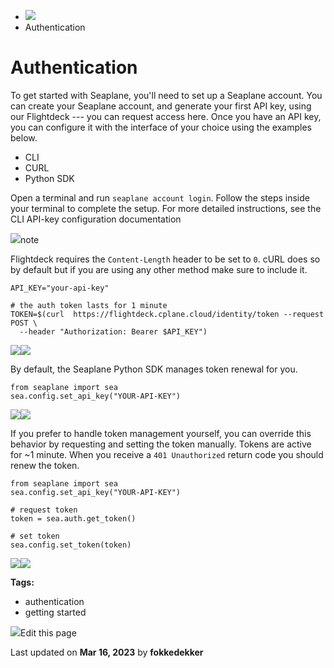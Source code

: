 <div>

<div>

<div>

<div>

-   ![](data:image/svg+xml;base64,PHN2Zz48cGF0aD48L3BhdGg+PC9zdmc+)
-   Authentication

<div>

<div>

# Authentication

</div>

To get started with Seaplane, you\'ll need to set up a Seaplane account.
You can create your Seaplane account, and generate your first API key,
using our Flightdeck --- you can request access here. Once you have an
API key, you can configure it with the interface of your choice using
the examples below.

<div>

-   CLI
-   CURL
-   Python SDK

<div>

<div>

Open a terminal and run `seaplane account login`. Follow the steps
inside your terminal to complete the setup. For more detailed
instructions, see the CLI API-key configuration documentation

</div>

<div>

<div>

<div>

![](data:image/svg+xml;base64,PHN2Zz48cGF0aD48L3BhdGg+PC9zdmc+)note

</div>

<div>

Flightdeck requires the `Content-Length` header to be set to `0`. cURL
does so by default but if you are using any other method make sure to
include it.

</div>

</div>

<div>

<div>

    API_KEY="your-api-key"

    # the auth token lasts for 1 minute
    TOKEN=$(curl  https://flightdeck.cplane.cloud/identity/token --request POST \
      --header "Authorization: Bearer $API_KEY")

<div>

![](data:image/svg+xml;base64,PHN2Zz48cGF0aD48L3BhdGg+PC9zdmc+)![](data:image/svg+xml;base64,PHN2Zz48cGF0aD48L3BhdGg+PC9zdmc+)

</div>

</div>

</div>

</div>

<div>

By default, the Seaplane Python SDK manages token renewal for you.

<div>

<div>

    from seaplane import sea
    sea.config.set_api_key("YOUR-API-KEY")

<div>

![](data:image/svg+xml;base64,PHN2Zz48cGF0aD48L3BhdGg+PC9zdmc+)![](data:image/svg+xml;base64,PHN2Zz48cGF0aD48L3BhdGg+PC9zdmc+)

</div>

</div>

</div>

If you prefer to handle token management yourself, you can override this
behavior by requesting and setting the token manually. Tokens are active
for \~1 minute. When you receive a `401 Unauthorized` return code you
should renew the token.

<div>

<div>

    from seaplane import sea
    sea.config.set_api_key("YOUR-API-KEY")

    # request token
    token = sea.auth.get_token()

    # set token
    sea.config.set_token(token)

<div>

![](data:image/svg+xml;base64,PHN2Zz48cGF0aD48L3BhdGg+PC9zdmc+)![](data:image/svg+xml;base64,PHN2Zz48cGF0aD48L3BhdGg+PC9zdmc+)

</div>

</div>

</div>

</div>

</div>

</div>

</div>

<div>

<div>

**Tags:**

-   authentication
-   getting started

</div>

</div>

<div>

<div>

![](data:image/svg+xml;base64,PHN2Zz48Zz48cGF0aD48L3BhdGg+PC9nPjwvc3ZnPg==)Edit
this page

</div>

<div>

Last updated on **Mar 16, 2023** by **fokkedekker**

</div>

</div>

</div>

</div>

</div>

</div>
